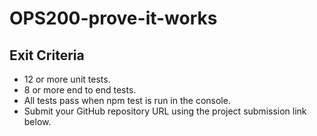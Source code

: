 # OPS200-prove-it-works

## Exit Criteria
* 12 or more unit tests.
* 8 or more end to end tests.
* All tests pass when npm test is run in the console.
* Submit your GitHub repository URL using the project submission link below.